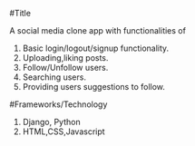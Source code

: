#Title

A social media clone app with functionalities of 
 1. Basic login/logout/signup functionality.
 2. Uploading,liking posts.
 3. Follow/Unfollow users.
 4. Searching users.
 5. Providing users suggestions to follow.
 
 
#Frameworks/Technology
1. Django, Python
2. HTML,CSS,Javascript
